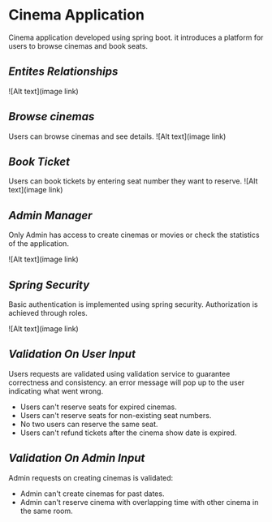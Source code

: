 
# **Cinema Application**

Cinema application developed using spring boot.
it introduces a platform for users to browse cinemas and book seats.


## *Entites Relationships*
![Alt text](image link)


## *Browse cinemas*
Users can browse cinemas and see details.
![Alt text](image link)


## *Book Ticket*
Users can book tickets by entering seat number they want to reserve.
![Alt text](image link)

## *Admin Manager*
Only Admin has access to create cinemas or movies or check the statistics of the application.

![Alt text](image link)

## *Spring Security*
Basic authentication is implemented using spring security. 
Authorization is achieved through roles.

![Alt text](image link)
## *Validation On User Input*
Users requests are validated using validation service to guarantee correctness and consistency. an error message will pop up to the user indicating what went wrong.

* Users can't reserve seats for expired cinemas.
* Users can't reserve seats for non-existing seat numbers.
* No two users can reserve the same seat.
* Users can't refund tickets after the cinema show date is expired.

## *Validation On Admin Input*
Admin requests on creating cinemas is validated:
* Admin can't create cinemas for past dates.
* Admin can't reserve cinema with overlapping time with other cinema in the same room.


